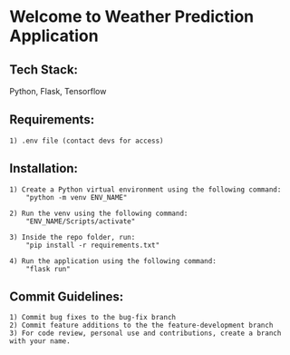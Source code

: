 # Welcome to Weather Prediction Application

## Tech Stack: 
Python, Flask, Tensorflow

## Requirements:
    1) .env file (contact devs for access)

## Installation:

    1) Create a Python virtual environment using the following command:
        "python -m venv ENV_NAME"

    2) Run the venv using the following command:
        "ENV_NAME/Scripts/activate"

    3) Inside the repo folder, run:
        "pip install -r requirements.txt"

    4) Run the application using the following command:
        "flask run"

## Commit Guidelines:
    1) Commit bug fixes to the bug-fix branch
    2) Commit feature additions to the the feature-development branch
    3) For code review, personal use and contributions, create a branch with your name.
